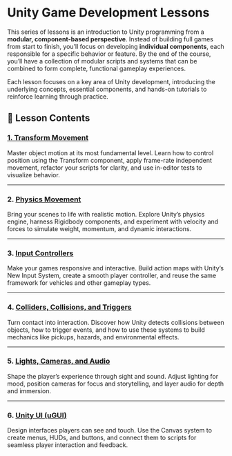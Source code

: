 # Unity Game Development Lessons

This series of lessons is an introduction to Unity programming from a **modular, component-based perspective**. Instead of building full games from start to finish, you’ll focus on developing **individual components**, each responsible for a specific behavior or feature. By the end of the course, you’ll have a collection of modular scripts and systems that can be combined to form complete, functional gameplay experiences.

Each lesson focuses on a key area of Unity development, introducing the underlying concepts, essential components, and hands-on tutorials to reinforce learning through practice.

## 📘 Lesson Contents

### [1. Transform Movement](02-Tansform-Movement/transform-movement.md)
Master object motion at its most fundamental level. Learn how to control position using the Transform component, apply frame-rate independent movement, refactor your scripts for clarity, and use in-editor tests to visualize behavior.

---

### 2. [Physics Movement](03-Physics/Movement/physics-movement.md)
Bring your scenes to life with realistic motion. Explore Unity’s physics engine, harness Rigidbody components, and experiment with velocity and forces to simulate weight, momentum, and dynamic interactions.

---

### 3. [Input Controllers](04-Input-Controllers/input-controllers.md)
Make your games responsive and interactive. Build action maps with Unity’s New Input System, create a smooth player controller, and reuse the same framework for vehicles and other gameplay types.

---

### 4. [Colliders, Collisions, and Triggers](05-Physics-Interactions/physics-interfactions.md)
Turn contact into interaction. Discover how Unity detects collisions between objects, how to trigger events, and how to use these systems to build mechanics like pickups, hazards, and environmental effects.

---

### 5. [Lights, Cameras, and Audio](06-Lights-Cameras-Audio/lights-camera-audio.md)
Shape the player’s experience through sight and sound. Adjust lighting for mood, position cameras for focus and storytelling, and layer audio for depth and immersion.

---

### 6. [Unity UI (uGUI)](07-UI-Basics/unity-uGUI.md)
Design interfaces players can see and touch. Use the Canvas system to create menus, HUDs, and buttons, and connect them to scripts for seamless player interaction and feedback.
